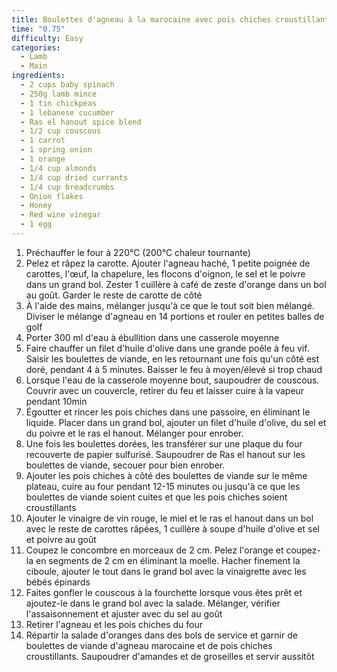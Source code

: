 ```yaml
---
title: Boulettes d'agneau à la marocaine avec pois chiches croustillants et couscous
time: "0.75"
difficulty: Easy
categories:
  - Lamb
  - Main
ingredients:
  - 2 cups baby spinach
  - 250g lamb mince
  - 1 tin chickpeas
  - 1 lebanese cucumber
  - Ras el hanout spice blend
  - 1/2 cup couscous
  - 1 carrot
  - 1 spring onion
  - 1 orange
  - 1/4 cup almonds
  - 1/4 cup dried currants
  - 1/4 cup breadcrumbs
  - Onion flakes
  - Honey
  - Red wine vinegar
  - 1 egg
---
```

1. Préchauffer le four à 220°C (200°C chaleur tournante)
2. Pelez et râpez la carotte. Ajouter l'agneau haché, 1 petite poignée de carottes, l'œuf, la chapelure, les flocons d'oignon, le sel et le poivre dans un grand bol. Zester 1 cuillère à café de zeste d'orange dans un bol au goût. Garder le reste de carotte de côté
3. À l'aide des mains, mélanger jusqu'à ce que le tout soit bien mélangé. Diviser le mélange d'agneau en 14 portions et rouler en petites balles de golf
4. Porter 300 ml d'eau à ébullition dans une casserole moyenne
5. Faire chauffer un filet d'huile d'olive dans une grande poêle à feu vif. Saisir les boulettes de viande, en les retournant une fois qu'un côté est doré, pendant 4 à 5 minutes. Baisser le feu à moyen/élevé si trop chaud
6. Lorsque l'eau de la casserole moyenne bout, saupoudrer de couscous. Couvrir avec un couvercle, retirer du feu et laisser cuire à la vapeur pendant 10min
7. Égoutter et rincer les pois chiches dans une passoire, en éliminant le liquide. Placer dans un grand bol, ajouter un filet d'huile d'olive, du sel et du poivre et le ras el hanout. Mélanger pour enrober.
8. Une fois les boulettes dorées, les transférer sur une plaque du four recouverte de papier sulfurisé. Saupoudrer de Ras el hanout sur les boulettes de viande, secouer pour bien enrober.
9. Ajouter les pois chiches à côté des boulettes de viande sur le même plateau, cuire au four pendant 12-15 minutes ou jusqu'à ce que les boulettes de viande soient cuites et que les pois chiches soient croustillants
10. Ajouter le vinaigre de vin rouge, le miel et le ras el hanout dans un bol avec le reste de carottes râpées, 1 cuillère à soupe d'huile d'olive et sel et poivre au goût
11. Coupez le concombre en morceaux de 2 cm. Pelez l'orange et coupez-la en segments de 2 cm en éliminant la moelle. Hacher finement la ciboule, ajouter le tout dans le grand bol avec la vinaigrette avec les bébés épinards
12. Faites gonfler le couscous à la fourchette lorsque vous êtes prêt et ajoutez-le dans le grand bol avec la salade. Mélanger, vérifier l'assaisonnement et ajuster avec du sel au goût
13. Retirer l'agneau et les pois chiches du four
14. Répartir la salade d'oranges dans des bols de service et garnir de boulettes de viande d'agneau marocaine et de pois chiches croustillants. Saupoudrer d'amandes et de groseilles et servir aussitôt